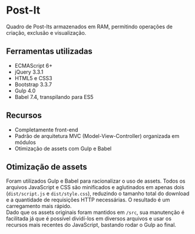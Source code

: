 # Post-It
Quadro de Post-Its armazenados em RAM, permitindo operações de criação, exclusão e visualização.

## Ferramentas utilizadas
- ECMAScript 6+
- jQuery 3.3.1
- HTML5 e CSS3
- Bootstrap 3.3.7
- Gulp 4.0
- Babel 7.4, transpilando para ES5

## Recursos
- Completamente front-end
- Padrão de arquitetura MVC (Model-View-Controller) organizada em módulos
- Otimização de assets com Gulp e Babel

## Otimização de assets
Foram utilizados Gulp e Babel para racionalizar o uso de assets. Todos os arquivos JavaScript e CSS são minificados e aglutinados em apenas dois (`dist/script.js` e `dist/style.css`), reduzindo o tamanho total do download e a quantidade de requisições HTTP necessárias. O resultado é um carregamento mais rápido.<br>
Dado que os assets originais foram mantidos em `/src`, sua manutenção é facilitada já que é possível dividí-los em diversos arquivos e usar os recursos mais recentes do JavaScript, bastando rodar o Gulp ao final.
